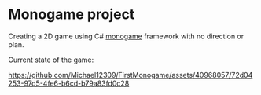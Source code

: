  
# Monogame project

Creating a 2D game using C# [monogame](https://monogame.net/) framework with no direction or plan. 

Current state of the game:

https://github.com/Michael12309/FirstMonogame/assets/40968057/72d04253-97d5-4fe6-b6cd-b79a83fd0c28
